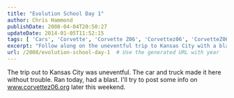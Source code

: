 ```yaml
---
title: "Evolution School Day 1"
author: Chris Hammond
publishDate: 2008-04-04T20:50:27
updateDate: 2014-01-05T11:52:15
tags: [ 'Cars', 'Corvette', 'Corvette Z06', 'Corvettez06', 'CorvetteZ06org' ]
excerpt: "Follow along on the uneventful trip to Kansas City with a blast in the car and truck. Stay tuned for updates on www.corvettez06.org this weekend!"
url: /2008/evolution-school-day-1  # Use the generated URL with year
---
```

<p>The trip out to Kansas City was uneventful. The car and truck made it here without trouble. Ran today, had a blast. I'll try to post some info on <a href="https://www.corvettez06.org">www.corvettez06.org</a> later this weekend.</p>

